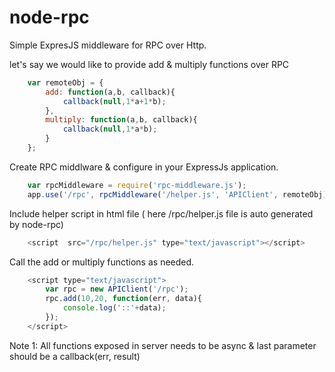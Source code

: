 node-rpc
========

Simple ExpresJS middleware for RPC over Http.


let's say we would like to provide add & multiply functions over RPC

```javascript
    var remoteObj = {
        add: function(a,b, callback){
            callback(null,1*a+1*b);
        },
        multiply: function(a,b, callback){
            callback(null,1*a*b);
        }
    };
```

Create RPC middlware & configure in your ExpressJs application.

```javascript
    var rpcMiddleware = require('rpc-middleware.js');
    app.use('/rpc', rpcMiddleware('/helper.js', 'APIClient', remoteObj).middleware);
```

Include helper script in html file ( here /rpc/helper.js file is auto generated by node-rpc)

```javascript
    <script  src="/rpc/helper.js" type="text/javascript"></script>
```

Call the add or multiply functions as needed.
```javascript
    <script type="text/javascript">
        var rpc = new APIClient('/rpc');
        rpc.add(10,20, function(err, data){
            console.log('::'+data);
        });
    </script>
```

Note 1: All functions exposed in server needs to be async & last parameter should be a callback(err, result)




